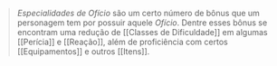 > *Especialidades de Ofício* são um certo número de bônus que um personagem tem por possuir aquele *Ofício*. Dentre esses bônus se encontram uma redução de [[Classes de Dificuldade]] em algumas [[Perícia]] e [[Reação]], além de proficiência com certos [[Equipamentos]] e outros [[Itens]].